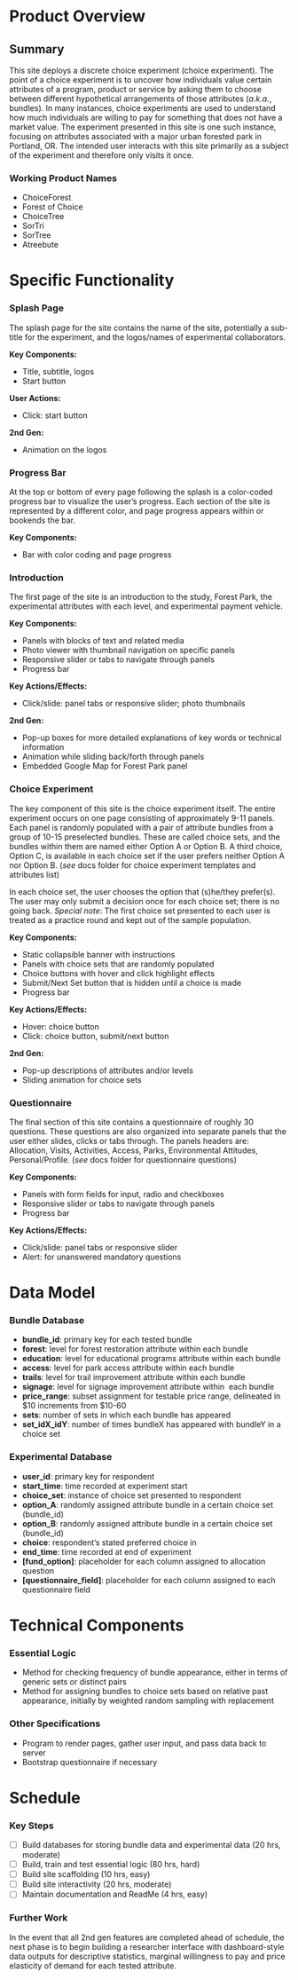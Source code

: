 # Product Overview
## Summary
This site deploys a discrete choice experiment (choice experiment). The point of a choice experiment is to uncover how individuals value certain attributes of a program, product or service by asking them to choose between different hypothetical arrangements of those attributes (_a.k.a._, bundles). In many instances, choice experiments are used to understand how much individuals are willing to pay for something that does not have a market value. The experiment presented in this site is one such instance, focusing on attributes associated with a major urban forested park in Portland, OR. The intended user interacts with this site primarily as a subject of the experiment and therefore only visits it once.

### Working Product Names
* ChoiceForest
* Forest of Choice 
* ChoiceTree 
* SorTri 
* SorTree 
* Atreebute

# Specific Functionality
### Splash Page 
The splash page for the site contains the name of the site, potentially a sub-title for the experiment, and the logos/names of experimental collaborators.

**Key Components:**
* Title, subtitle, logos
* Start button 

**User Actions:**
* Click: start button

**2nd Gen:**
* Animation on the logos 

### Progress Bar
At the top or bottom of every page following the splash is a color-coded progress bar to visualize the user’s progress. Each section of the site is represented by a different color, and page progress appears within or bookends the bar.

**Key Components:**
* Bar with color coding and page progress 

### Introduction 
The first page of the site is an introduction to the study, Forest Park, the experimental attributes with each level, and experimental payment vehicle.

**Key Components:**
* Panels with blocks of text and related media 
* Photo viewer with thumbnail navigation on specific panels 
* Responsive slider or tabs to navigate through panels 
* Progress bar

**Key Actions/Effects:**
* Click/slide: panel tabs or responsive slider; photo thumbnails

**2nd Gen:**
* Pop-up boxes for more detailed explanations of key words or technical information 
* Animation while sliding back/forth through panels 
* Embedded Google Map for Forest Park panel 

### Choice Experiment
The key component of this site is the choice experiment itself. The entire experiment occurs on one page consisting of approximately 9-11 panels. Each panel is randomly populated with a pair of attribute bundles from a group of 10-15 preselected bundles. These are called choice sets, and the bundles within them are named either Option A or Option B. A third choice, Option C, is available in each choice set if the user prefers neither Option A nor Option B. (_see_ docs folder for choice experiment templates and attributes list)

In each choice set, the user chooses the option that (s)he/they prefer(s). The user may only submit a decision once for each choice set; there is no going back. _Special note_: The first choice set presented to each user is treated as a practice round and kept out of the sample population.

**Key Components:**
* Static collapsible banner with instructions 
* Panels with choice sets that are randomly populated 
* Choice buttons with hover and click highlight effects 
* Submit/Next Set button that is hidden until a choice is made 
* Progress bar

**Key Actions/Effects:**
* Hover: choice button
* Click: choice button, submit/next button

**2nd Gen:**
* Pop-up descriptions of attributes and/or levels 
* Sliding animation for choice sets 

### Questionnaire
The final section of this site contains a questionnaire of roughly 30 questions. These questions are also organized into separate panels that the user either slides, clicks or tabs through. The panels headers are: Allocation, Visits, Activities, Access, Parks, Environmental Attitudes, Personal/Profile. (_see_ docs folder for questionnaire questions)

**Key Components:**
* Panels with form fields for input, radio and checkboxes 
* Responsive slider or tabs to navigate through panels  
* Progress bar

**Key Actions/Effects:**
* Click/slide: panel tabs or responsive slider
* Alert: for unanswered mandatory questions

# Data Model
### Bundle Database
* __bundle_id__: primary key for each tested bundle
* __forest__: level for forest restoration attribute within each bundle
* __education__: level for educational programs attribute within each bundle
* __access__: level for park access attribute within each bundle
* __trails__: level for trail improvement attribute within each bundle
* __signage__: level for signage improvement attribute within  each bundle
* __price_range__: subset assignment for testable price range, delineated in $10 increments from $10-60 
* __sets__: number of sets in which each bundle has appeared
* __set_idX_idY__: number of times bundleX has appeared with bundleY in a choice set

### Experimental Database
* __user_id__: primary key for respondent
* __start_time__: time recorded at experiment start
* __choice_set__: instance of choice set presented to respondent
* __option_A__: randomly assigned attribute bundle in a certain choice set (bundle_id)
* __option_B__: randomly assigned attribute bundle in a certain choice set (bundle_id)
* __choice__: respondent’s stated preferred choice in
* __end_time__: time recorded at end of experiment
* __[fund_option]__: placeholder for each column assigned to allocation question
* __[questionnaire_field]__: placeholder for each column assigned to each questionnaire field

# Technical Components
### Essential Logic
* Method for checking frequency of bundle appearance, either in terms of generic sets or distinct pairs
* Method for assigning bundles to choice sets based on relative past appearance, initially by weighted random sampling with replacement

### Other Specifications
* Program to render pages, gather user input, and pass data back to server
* Bootstrap questionnaire if necessary

# Schedule
### Key Steps
- [ ] Build databases for storing bundle data and experimental data (20 hrs, moderate)
- [ ] Build, train and test essential logic (80 hrs, hard)
- [ ] Build site scaffolding (10 hrs, easy)
- [ ] Build site interactivity (20 hrs, moderate)
- [ ] Maintain documentation and ReadMe (4 hrs, easy)

### Further Work
In the event that all 2nd gen features are completed ahead of schedule, the next phase is to begin building a researcher interface with dashboard-style data outputs for descriptive statistics, marginal willingness to pay and price elasticity of demand for each tested attribute.

